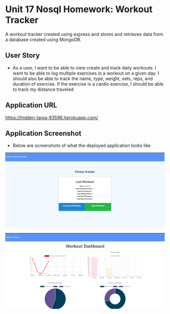 # Unit 17 Nosql Homework: Workout Tracker

A workout tracker created using express and stores and retrieves data from a database created using MongoDB.

## User Story

- As a user, I want to be able to view create and track daily workouts. I want to be able to log multiple exercises in a workout on a given day. I should also be able to track the name, type, weight, sets, reps, and duration of exercise. If the exercise is a cardio exercise, I should be able to track my distance traveled.

## Application URL

https://hidden-taiga-93596.herokuapp.com/

## Application Screenshot

- Below are screenshots of what the deployed application looks like

![home](./public/assets/home.png)

![dash](./public/assets/dashboard.png)
